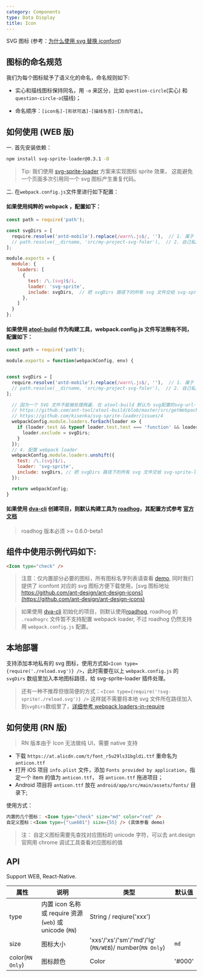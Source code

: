 ```yaml
---
category: Components
type: Data Display
title: Icon
---
```


SVG 图标 (参考：[为什么使用 svg 替换 iconfont](https://github.com/ant-design/ant-design-mobile/wiki/Why-use-svg-icon))

## 图标的命名规范

我们为每个图标赋予了语义化的命名，命名规则如下:

- 实心和描线图标保持同名，用 `-o` 来区分，比如 `question-circle`(实心) 和 `question-circle-o`(描线)；

- 命名顺序：`[icon名]-[形状可选]-[描线与否]-[方向可选]`。

## 如何使用 (WEB 版)

一. 首先安装依赖：

```sh
npm install svg-sprite-loader@0.3.1 -D
```

> Tip: 我们使用 [svg-sprite-loader](https://github.com/kisenka/svg-sprite-loader) 方案来实现图标 sprite 效果，
这能避免一个页面多次引用同一个 svg 图标产生重复代码。

二. 在`webpack.config.js`文件里进行如下配置：

#### 如果使用纯粹的 webpack ，配置如下：

```js
const path = require('path');

const svgDirs = [
  require.resolve('antd-mobile').replace(/warn\.js$/, ''),  // 1. 属于 antd-mobile 内置 svg 文件
  // path.resolve(__dirname, 'src/my-project-svg-foler'),  // 2. 自己私人的 svg 存放目录
];

module.exports = {
  module: {
    loaders: [
      {
        test: /\.(svg)$/i,
        loader: 'svg-sprite',
        include: svgDirs,  // 把 svgDirs 路径下的所有 svg 文件交给 svg-sprite-loader 插件处理
      },
    ]
  }
};
```

#### 如果使用 [atool-build](https://github.com/ant-tool/atool-build) 作为构建工具，webpack.config.js 文件写法稍有不同，配置如下：

```js
const path = require('path');

module.exports = function(webpackConfig, env) {


const svgDirs = [
  require.resolve('antd-mobile').replace(/warn\.js$/, ''),  // 1. 属于 antd-mobile 内置 svg 文件
  // path.resolve(__dirname, 'src/my-project-svg-foler'),  // 2. 自己私人的 svg 存放目录
];

  // 因为一个 SVG 文件不能被处理两遍. 在 atool-build 默认为 svg配置的svg-url-loade 里 exclude 掉需要 svg-sprite-loader处理的目录
  // https://github.com/ant-tool/atool-build/blob/master/src/getWebpackCommonConfig.js#L162
  // https://github.com/kisenka/svg-sprite-loader/issues/4
  webpackConfig.module.loaders.forEach(loader => {
    if (loader.test && typeof loader.test.test === 'function' && loader.test.test('.svg')) {
      loader.exclude = svgDirs;
    }
  });
  // 4. 配置 webpack loader
  webpackConfig.module.loaders.unshift({
    test: /\.(svg)$/i,
    loader: 'svg-sprite',
    include: svgDirs, // 把 svgDirs 路径下的所有 svg 文件交给 svg-sprite-loader 插件处理
  });

  return webpackConfig;
}
```

#### 如果使用 [dva-cli](https://github.com/dvajs/dva-cli) 创建项目，则默认构建工具为 [roadhog](https://github.com/sorrycc/roadhog)，其配置方式参考 [官方文档](https://github.com/sorrycc/roadhog#svgspriteloaderdirs)

> roadhog 版本必须 >=  0.6.0-beta1

## 组件中使用示例代码如下:

```html
<Icon type="check" />
```

> 注意：仅内置部分必要的图标，所有图标名字列表请查看 [demo](https://mobile.ant.design/components/icon), 同时我们提供了 iconfont 对应的 svg 图标方便下载使用，[svg 图标地址 https://github.com/ant-design/ant-design-icons](https://github.com/ant-design/ant-design-icons)

> 如果使用 [dva-cli](https://github.com/dvajs/dva-cli) 初始化的项目，则默认使用[roadhog](https://github.com/sorrycc/roadhog), roadhog 的 `.roadhogrc` 文件暂不支持配置 webpack loader, 不过 roadhog 仍然支持用 `webpack.config.js` 配置。
>

## 本地部署

支持添加本地私有的 svg 图标，使用方式如`<Icon type={require('./reload.svg')} />`，此时需要在以上 `webpack.config.js` 的`svgDirs` 数组里加入本地图标路径，给 svg-sprite-loader 插件处理。

> 还有一种不推荐但很简便的方式：`<Icon type={require('!svg-sprite!./reload.svg')} />`
这样就不需要将本地 svg 文件所在路径加入到`svgDirs`数组里了，[详细参考 webpack loaders-in-require](http://webpack.github.io/docs/using-loaders.html#loaders-in-require)

## 如何使用 (RN 版)

> RN 版本由于 Icon 无法做纯 UI，需要 native 支持

- 下载 `https://at.alicdn.com/t/font_r5u29ls31bgldi.ttf` 重命名为 `anticon.ttf`
- 打开 iOS 项目 `info.plist` 文件，添加 `Fonts provided by application`，指定一个 item 的值为 `anticon.ttf`， 将 `anticon.ttf` 拖进项目；
- Android 项目将 `anticon.ttf` 放在 `android/app/src/main/assets/fonts/` 目录下;

使用方式：

```html
内置的几个图标： <Icon type="check" size="md" color="red" />
自定义图标：<Icon type={'\ue601'} size={55} /> (具体参看 demo)
```
> 注： 自定义图标需要先查找对应图标的 unicode 字符，可以去 ant.design 官网用 chrome 调试工具查看对应图标的值

## API

Support WEB, React-Native.

| 属性        | 说明           | 类型            | 默认值       |
|------------|----------------|----------------|--------------|
| type    |   内置 icon 名称或 require 资源(`web`) 或 unicode (`RN`)    | String / reqiure('xxx')   |
| size    |   图标大小    | 'xxs'/'xs'/'sm'/'md'/'lg' (`RN/WEB`)/ number(`RN Only`)  | `md` |
| color(`RN Only`) | 图标颜色  | Color | '#000' |
